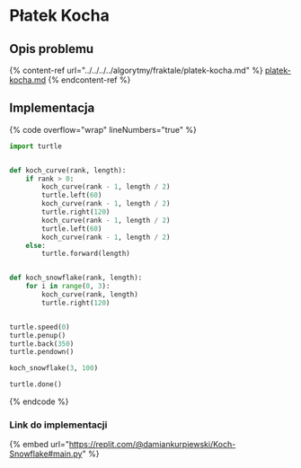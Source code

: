 # Płatek Kocha

## Opis problemu

{% content-ref url="../../../../algorytmy/fraktale/platek-kocha.md" %}
[platek-kocha.md](../../../../algorytmy/fraktale/platek-kocha.md)
{% endcontent-ref %}

## Implementacja 

{% code overflow="wrap" lineNumbers="true" %}
```python
import turtle


def koch_curve(rank, length):
    if rank > 0:
        koch_curve(rank - 1, length / 2)
        turtle.left(60)
        koch_curve(rank - 1, length / 2)
        turtle.right(120)
        koch_curve(rank - 1, length / 2)
        turtle.left(60)
        koch_curve(rank - 1, length / 2)
    else:
        turtle.forward(length)


def koch_snowflake(rank, length):
    for i in range(0, 3):
        koch_curve(rank, length)
        turtle.right(120)


turtle.speed(0)
turtle.penup()
turtle.back(350)
turtle.pendown()

koch_snowflake(3, 100)

turtle.done()
```
{% endcode %}

### Link do implementacji

{% embed url="https://replit.com/@damiankurpiewski/Koch-Snowflake#main.py" %}

